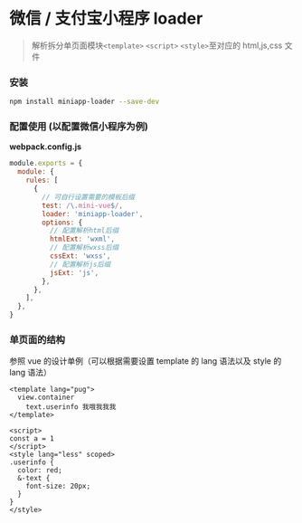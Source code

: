 # 微信 / 支付宝小程序 loader

> 解析拆分单页面模块`<template>` `<script>` `<style>`至对应的 html,js,css 文件

### 安装

```bash
npm install miniapp-loader --save-dev
```

### 配置使用 (以配置微信小程序为例)

**webpack.config.js**

```js
module.exports = {
  module: {
    rules: [
      {
        // 可自行设置需要的模板后缀
        test: /\.mini-vue$/,
        loader: 'miniapp-loader',
        options: {
          // 配置解析html后缀
          htmlExt: 'wxml',
          // 配置解析wxss后缀
          cssExt: 'wxss',
          // 配置解析js后缀
          jsExt: 'js',
        },
      },
    ],
  },
}
```

### 单页面的结构

参照 vue 的设计单例（可以根据需要设置 template 的 lang 语法以及 style 的 lang 语法）

```
<template lang="pug">
  view.container
    text.userinfo 我哦我我我
</template>

<script>
const a = 1
</script>
<style lang="less" scoped>
.userinfo {
  color: red;
  &-text {
    font-size: 20px;
  }
}
</style>
```
